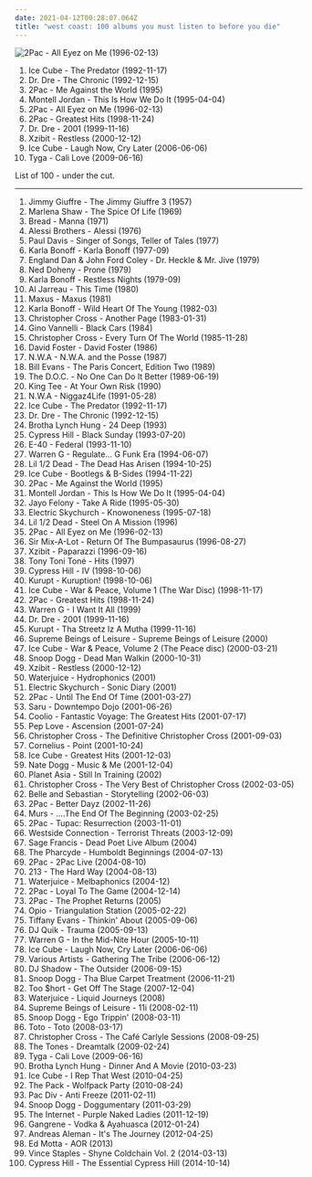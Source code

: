 ```yaml
---
date: 2021-04-12T00:28:07.064Z
title: "west coast: 100 albums you must listen to before you die"
---
```

![2Pac - All Eyez on Me (1996-02-13)](http://coverartarchive.org/release/8d2491b6-f77f-3ec2-9638-10c231663071/9390923312-500.jpg "2Pac - All Eyez on Me (1996-02-13)")
<ol class="albums">
<li data-cover="http://coverartarchive.org/release/c79b4651-0f84-4930-b95b-e41fb24274d5/13517018832-500.jpg" data-tags="gangsta rap, rap" role="button">Ice Cube - The Predator (1992-11-17)</li>
<li data-cover="http://coverartarchive.org/release/51088001-d00c-384f-a266-315fd3ee797a/6193413728-500.jpg" data-tags="gangsta rap, hip-hop" role="button">Dr. Dre - The Chronic (1992-12-15)</li>
<li data-cover="https://img.discogs.com/ElHcz0s3J9_H0hM7WkNLzOOdiNY=/fit-in/600x947/filters:strip_icc():format(jpeg):mode_rgb():quality(90)/discogs-images/R-6489166-1579715055-6679.jpeg.jpg" data-tags="2pac, rap, gangsta rap" role="button">2Pac - Me Against the World (1995)</li>
<li data-cover="http://coverartarchive.org/release/4262747c-0c06-44d3-87f8-31dbecdbe13d/8253975733-500.jpg" data-tags="hip-hop, dance, 90s, r&b, west coast, disco rap, cds i own and have yet to hear" role="button">Montell Jordan - This Is How We Do It (1995-04-04)</li>
<li data-cover="http://coverartarchive.org/release/8d2491b6-f77f-3ec2-9638-10c231663071/9390923312-500.jpg" data-tags="gangsta rap, hip-hop, 2pac, rap" role="button">2Pac - All Eyez on Me (1996-02-13)</li>
<li data-cover="https://img.discogs.com/CIw1B4aCFdudJV1Uq1LT9CZChD8=/fit-in/600x593/filters:strip_icc():format(jpeg):mode_rgb():quality(90)/discogs-images/R-3406323-1332179720.jpeg.jpg" data-tags="rap, 2pac" role="button">2Pac - Greatest Hits (1998-11-24)</li>
<li data-cover="http://coverartarchive.org/release/db4baedf-bfe1-4e04-b359-99761f1b3deb/8671147785-500.jpg" data-tags="hip-hop, rap, gangsta rap" role="button">Dr. Dre - 2001 (1999-11-16)</li>
<li data-cover="http://coverartarchive.org/release/68323203-8cfa-4d43-91ef-930eeef99cf5/5730125548-500.jpg" data-tags="hip-hop, gangsta rap" role="button">Xzibit - Restless (2000-12-12)</li>
<li data-cover="http://coverartarchive.org/release/2c875bbe-0aaa-4e71-93e2-4b1ff824f0f5/10533983748-500.jpg" data-tags="rap, west coast rap" role="button">Ice Cube - Laugh Now, Cry Later (2006-06-06)</li>
<li data-cover="https://img.discogs.com/65gAr-CNEBu4g_XP0S9k4F2n4nU=/fit-in/600x600/filters:strip_icc():format(jpeg):mode_rgb():quality(90)/discogs-images/R-2164995-1519571424-2576.jpeg.jpg" data-tags="west coast, cali love, tyga" role="button">Tyga - Cali Love (2009-06-16)</li>
</ol>
List of 100 - under the cut.
<!-- more -->

_________________

<ol class="albums">
<li data-cover="https://img.discogs.com/eKmVQ3jawWL8Kor54UtX-7XS69o=/fit-in/320x319/filters:strip_icc():format(jpeg):mode_rgb():quality(90)/discogs-images/R-3377981-1328028506.jpeg.jpg" data-tags="jazz, minimal, california, west coast, cool jazz, 50s, west coast jazz, penguin, j giuffre" role="button">
Jimmy Giuffre - The Jimmy Giuffre 3 (1957)
</li>
<li data-cover="http://coverartarchive.org/release/1cb9e01f-6a76-42bd-9225-e9a8353e73c1/17242143800-500.jpg" data-tags="soul" role="button">
Marlena Shaw - The Spice Of Life (1969)
</li>
<li data-cover="http://coverartarchive.org/release/64791b2f-c7bc-439c-a155-8d611d8fae4b/12622187047-500.jpg" data-tags="classic rock, pop, rock, 70s, soft rock, west coast, elektra, soft-rock" role="button">
Bread - Manna (1971)
</li>
<li data-cover="http://coverartarchive.org/release/dc1841d5-4e73-4240-b346-561f12c8d0b5/5232480927-500.jpg" data-tags="soft rock, west coast" role="button">
Alessi Brothers - Alessi (1976)
</li>
<li data-cover="http://coverartarchive.org/release/714180b1-157b-447e-b15e-424e7b9bb30f/24407086251-500.jpg" data-tags="soft rock" role="button">
Paul Davis - Singer of Songs, Teller of Tales (1977)
</li>
<li data-cover="http://coverartarchive.org/release/60f408de-4b72-4d20-8649-a0b9e61e4aa1/25895719276-500.jpg" data-tags="singer-songwriter" role="button">
Karla Bonoff - Karla Bonoff (1977-09)
</li>
<li data-cover="http://coverartarchive.org/release/d8a494a6-de6c-41d4-9557-8076b7164423/18393544502-500.jpg" data-tags="classic rock, soft rock, west coast, westcoast" role="button">
England Dan & John Ford Coley - Dr. Heckle & Mr. Jive (1979)
</li>
<li data-cover="https://img.discogs.com/CA7Wpa9O7OkUn5GOwT3TPhMC9fY=/fit-in/600x604/filters:strip_icc():format(jpeg):mode_rgb():quality(90)/discogs-images/R-2164394-1470395136-1836.jpeg.jpg" data-tags="soft rock, west coast" role="button">
Ned Doheny - Prone (1979)
</li>
<li data-cover="https://img.discogs.com/4EGYGC-mhd9EA7IFfn6GJCOZT3I=/fit-in/600x591/filters:strip_icc():format(jpeg):mode_rgb():quality(90)/discogs-images/R-3564007-1335446357.jpeg.jpg" data-tags="pop, soft rock, adult contemporary, rnb, west coast, westcoast, k bonoff" role="button">
Karla Bonoff - Restless Nights (1979-09)
</li>
<li data-cover="http://coverartarchive.org/release/69ed83e9-d9eb-4b28-b920-4695030347c3/27061115894-500.jpg" data-tags="soul" role="button">
Al Jarreau - This Time (1980)
</li>
<li data-cover="https://img.discogs.com/uTWfPWRUP9V5KnGRf_Bl7ZnBPrA=/fit-in/200x200/filters:strip_icc():format(jpeg):mode_rgb():quality(90)/discogs-images/R-2719038-1411053708-4303.jpeg.jpg" data-tags="aor, west coast, yacht rock, westcoast, high tech, high tech aor" role="button">
Maxus - Maxus (1981)
</li>
<li data-cover="https://img.discogs.com/eqxZ3J5FsTHH6Q4sHZUyxJNJd2I=/fit-in/600x598/filters:strip_icc():format(jpeg):mode_rgb():quality(90)/discogs-images/R-1818509-1539710800-3226.jpeg.jpg" data-tags="soft rock, adult contemporary, west coast, westcoast, karla bonoff, k bonoff" role="button">
Karla Bonoff - Wild Heart Of The Young (1982-03)
</li>
<li data-cover="https://img.discogs.com/z-XejMS-9yFd5ZiGKXdVGlh6Dc4=/fit-in/600x600/filters:strip_icc():format(jpeg):mode_rgb():quality(90)/discogs-images/R-1102979-1192216962.jpeg.jpg" data-tags="80s" role="button">
Christopher Cross - Another Page (1983-01-31)
</li>
<li data-cover="https://img.discogs.com/KeVQnn9phi9I3WNuoG5nxxFXgec=/fit-in/300x286/filters:strip_icc():format(jpeg):mode_rgb():quality(90)/discogs-images/R-945304-1175839636.jpeg.jpg" data-tags="pop, rock, soft rock, west coast, westcoast, high tech, high tech aor" role="button">
Gino Vannelli - Black Cars (1984)
</li>
<li data-cover="https://img.discogs.com/QmGrNGKbTXX0nUMzohqcaudLpOE=/fit-in/600x597/filters:strip_icc():format(jpeg):mode_rgb():quality(90)/discogs-images/R-6437879-1500381120-9585.jpeg.jpg" data-tags="classic rock, pop, rock, soft rock, west coast, yacht rock, westcoast, high tech, high tech aor" role="button">
Christopher Cross - Every Turn Of The World (1985-11-28)
</li>
<li data-cover="http://coverartarchive.org/release/ddca2d68-47e2-4235-9ecc-45f7348b20a3/13758489426-500.jpg" data-tags="80s, adult contemporary, songwriter, aor, composer, west coast, david foster, back in the day fav albums" role="button">
David Foster - David Foster (1986)
</li>
<li data-cover="http://coverartarchive.org/release/a4f4d2cc-d6ed-4a83-a0e4-f971d89a2fcd/2550651190-500.jpg" data-tags="80s, rap, g-funk" role="button">
N.W.A - N.W.A. and the Posse (1987)
</li>
<li data-cover="http://coverartarchive.org/release/f07ca4ce-ad92-4e7b-bbf6-c5be0c4a69f9/8669643462-500.jpg" data-tags="jazz, bill evans" role="button">
Bill Evans - The Paris Concert, Edition Two (1989)
</li>
<li data-cover="http://coverartarchive.org/release/9eecb9b4-ea73-4dbc-a220-887b585db5ba/14894010747-500.jpg" data-tags="golden age hip hop" role="button">
The D.O.C. - No One Can Do It Better (1989-06-19)
</li>
<li data-cover="http://coverartarchive.org/release/3bd285c0-a681-4f31-90a8-1f17584302b8/5071690990-500.jpg" data-tags="hip hop, chill, old school rap, gangsta rap, west coast, los angeles, west coast rap, westcoast rap, king tee" role="button">
King Tee - At Your Own Risk (1990)
</li>
<li data-cover="http://coverartarchive.org/release/3f722f4f-94d3-4db1-9149-fdc787db10f1/14245327553-500.jpg" data-tags="gangsta rap" role="button">
N.W.A - Niggaz4Life (1991-05-28)
</li>
<li data-cover="http://coverartarchive.org/release/c79b4651-0f84-4930-b95b-e41fb24274d5/13517018832-500.jpg" data-tags="gangsta rap, rap" role="button">
Ice Cube - The Predator (1992-11-17)
</li>
<li data-cover="http://coverartarchive.org/release/51088001-d00c-384f-a266-315fd3ee797a/6193413728-500.jpg" data-tags="gangsta rap, hip-hop" role="button">
Dr. Dre - The Chronic (1992-12-15)
</li>
<li data-cover="https://img.discogs.com/kVi4UKbgy0zT2tWVNFT3Kr-CnGA=/fit-in/600x598/filters:strip_icc():format(jpeg):mode_rgb():quality(90)/discogs-images/R-492190-1302215784.jpeg.jpg" data-tags="gangsta rap" role="button">
Brotha Lynch Hung - 24 Deep (1993)
</li>
<li data-cover="https://img.discogs.com/2GgQjIjcDb1eAQyuyx6IXw0Sf78=/fit-in/600x600/filters:strip_icc():format(jpeg):mode_rgb():quality(90)/discogs-images/R-16516737-1608227995-7003.jpeg.jpg" data-tags="hip-hop, rap" role="button">
Cypress Hill - Black Sunday (1993-07-20)
</li>
<li data-cover="http://coverartarchive.org/release/32c28be9-7f29-4f02-bb58-c43d3cb0d51c/7809286259-500.jpg" data-tags="west coast, 90's" role="button">
E-40 - Federal (1993-11-10)
</li>
<li data-cover="https://img.discogs.com/71BVgzlkkTwSUkE7yxsiUmslzg4=/fit-in/600x590/filters:strip_icc():format(jpeg):mode_rgb():quality(90)/discogs-images/R-2494721-1287126542.jpeg.jpg" data-tags="g-funk" role="button">
Warren G - Regulate... G Funk Era (1994-06-07)
</li>
<li data-cover="http://coverartarchive.org/release/bf7b929f-df6e-4d4f-916a-815ee7ff2fd7/28055664145-500.jpg" data-tags="gangsta rap, west coast, g-funk" role="button">
Lil 1/2 Dead - The Dead Has Arisen (1994-10-25)
</li>
<li data-cover="https://img.discogs.com/PAphRGYmXLLeAbeVFgNB2I-cr4w=/fit-in/600x600/filters:strip_icc():format(jpeg):mode_rgb():quality(90)/discogs-images/R-1609866-1446279558-8688.jpeg.jpg" data-tags="rap, gangsta rap" role="button">
Ice Cube - Bootlegs & B-Sides (1994-11-22)
</li>
<li data-cover="https://img.discogs.com/ElHcz0s3J9_H0hM7WkNLzOOdiNY=/fit-in/600x947/filters:strip_icc():format(jpeg):mode_rgb():quality(90)/discogs-images/R-6489166-1579715055-6679.jpeg.jpg" data-tags="2pac, rap, gangsta rap" role="button">
2Pac - Me Against the World (1995)
</li>
<li data-cover="http://coverartarchive.org/release/4262747c-0c06-44d3-87f8-31dbecdbe13d/8253975733-500.jpg" data-tags="hip-hop, dance, 90s, r&b, west coast, disco rap, cds i own and have yet to hear" role="button">
Montell Jordan - This Is How We Do It (1995-04-04)
</li>
<li data-cover="http://coverartarchive.org/release/c555c621-eaa9-40b0-969e-a5a465c14a45/6564068866-500.jpg" data-tags="gangsta rap" role="button">
Jayo Felony - Take A Ride (1995-05-30)
</li>
<li data-cover="https://img.discogs.com/mN4NMNVGkF3FyOxB363EKuQIsIs=/fit-in/600x600/filters:strip_icc():format(jpeg):mode_rgb():quality(90)/discogs-images/R-129899-1496425761-4859.jpeg.jpg" data-tags="electronic, electronica, ambient, downtempo, usa, american, california, west coast, los angeles, american artist, united states, from: usa, american bands, american brilliance, california indie, california artists, usa artists, us independent, california local, california dreaming, west coast underground, los angeles ca, west-coast, from california, usa underground, california sunshine, from: california, california usa, usa: california, american musician, los angeles music, los-angeles, california coast, flowmotion, location:us:ca:los angeles, amercian band, los angeles underground" role="button">
Electric Skychurch - Knowoneness (1995-07-18)
</li>
<li data-cover="http://coverartarchive.org/release/a0a66d1a-83e4-4e58-99cb-3cb0d2ee6fa0/28055676073-500.jpg" data-tags="gangsta rap, west coast, g-funk" role="button">
Lil 1/2 Dead - Steel On A Mission (1996)
</li>
<li data-cover="http://coverartarchive.org/release/8d2491b6-f77f-3ec2-9638-10c231663071/9390923312-500.jpg" data-tags="gangsta rap, hip-hop, 2pac, rap" role="button">
2Pac - All Eyez on Me (1996-02-13)
</li>
<li data-cover="https://img.discogs.com/S0HBitBEHgC9NFvFxVvo5Q2vPwM=/fit-in/540x539/filters:strip_icc():format(jpeg):mode_rgb():quality(90)/discogs-images/R-1930176-1253237089.jpeg.jpg" data-tags="hip hop, rap, dance, bass, funky, west coast, gangsta, pharoahe monch, boom, booty, ice cube, sir mix-a-lot, digital underground, pharcyde, freestyle fellowship, sir, def, mundanes, spooj, missing teens, topr, sexrap" role="button">
Sir Mix-A-Lot - Return Of The Bumpasaurus (1996-08-27)
</li>
<li data-cover="http://coverartarchive.org/release/78590cae-2c98-4245-b803-f4821bd0c107/18482939131-500.jpg" data-tags="west coast" role="button">
Xzibit - Paparazzi (1996-09-16)
</li>
<li data-cover="http://coverartarchive.org/release/ac092222-68e8-41eb-a3a4-36814ce2b8ae/7933624830-500.jpg" data-tags="rnb, soul" role="button">
Tony Toni Toné - Hits (1997)
</li>
<li data-cover="http://coverartarchive.org/release/b34d3b22-9b21-44a1-bbef-6ebc05bed361/5131421085-500.jpg" data-tags="hip-hop" role="button">
Cypress Hill - IV (1998-10-06)
</li>
<li data-cover="http://coverartarchive.org/release/01a98e51-cc5b-4244-9aec-6c3552d1e774/14285343454-500.jpg" data-tags="gangsta rap" role="button">
Kurupt - Kuruption! (1998-10-06)
</li>
<li data-cover="http://coverartarchive.org/release/58f984f1-db8d-4245-93d9-f94fb4d2fe60/5799887059-500.jpg" data-tags="rap" role="button">
Ice Cube - War & Peace, Volume 1 (The War Disc) (1998-11-17)
</li>
<li data-cover="https://img.discogs.com/CIw1B4aCFdudJV1Uq1LT9CZChD8=/fit-in/600x593/filters:strip_icc():format(jpeg):mode_rgb():quality(90)/discogs-images/R-3406323-1332179720.jpeg.jpg" data-tags="rap, 2pac" role="button">
2Pac - Greatest Hits (1998-11-24)
</li>
<li data-cover="https://img.discogs.com/d-uBladsenNPAjvHZNSIEerS_Es=/fit-in/600x592/filters:strip_icc():format(jpeg):mode_rgb():quality(90)/discogs-images/R-1803657-1492536484-5076.jpeg.jpg" data-tags="hip-hop, rap" role="button">
Warren G - I Want It All (1999)
</li>
<li data-cover="http://coverartarchive.org/release/db4baedf-bfe1-4e04-b359-99761f1b3deb/8671147785-500.jpg" data-tags="hip-hop, rap, gangsta rap" role="button">
Dr. Dre - 2001 (1999-11-16)
</li>
<li data-cover="http://coverartarchive.org/release/48d6c571-78f4-4dfc-b146-c2f780ab67d2/13721847012-500.jpg" data-tags="gangsta rap, west coast rap" role="button">
Kurupt - Tha Streetz Iz A Mutha (1999-11-16)
</li>
<li data-cover="https://img.discogs.com/YCFztdICySQEZ6VJPuQmnF_7joE=/fit-in/600x595/filters:strip_icc():format(jpeg):mode_rgb():quality(90)/discogs-images/R-50408-1264860782.jpeg.jpg" data-tags="trip-hop, uutta jazzia, acid lounge, smooth lounge, jazzy female vocal, serve chilled, jazzy flavoured, downtempo influences, vocal-lounge, city lounge, vocal downtempo, my-love, acoustic groove, chillout downtempo, lounge downtempo, jazz-trip, alternative lounge, genre: downtempo, lounge chill, lounge-tech, smoothly sexy sounding, groove lounge, electronic lounge jazz, lounge electronic, lounge uptempo, my lounge room, sweet downtempo, ouahhhhh, tropcool, chillounge1, chill chill, jazzy vibes, lounge at home two, lounge at home tres, chillair, 1st vine, awesome downtempo, epic lounge, genre:downtempo, sexy sounding, uuta jazzia, uutta jazziz" role="button">
Supreme Beings of Leisure - Supreme Beings of Leisure (2000)
</li>
<li data-cover="http://coverartarchive.org/release/05a01d85-ea57-4b35-a7cd-f1ae18437328/3420809133-500.jpg" data-tags="ice cube, gangsta rap" role="button">
Ice Cube - War & Peace, Volume 2 (The Peace disc) (2000-03-21)
</li>
<li data-cover="http://coverartarchive.org/release/053fd662-153c-4156-b04b-b8b6c11d425f/10331224996-500.jpg" data-tags="g-funk" role="button">
Snoop Dogg - Dead Man Walkin (2000-10-31)
</li>
<li data-cover="http://coverartarchive.org/release/68323203-8cfa-4d43-91ef-930eeef99cf5/5730125548-500.jpg" data-tags="hip-hop, gangsta rap" role="button">
Xzibit - Restless (2000-12-12)
</li>
<li data-cover="https://img.discogs.com/lFcJU9I-61iiyOCNDXGeZr-Pm0w=/fit-in/600x592/filters:strip_icc():format(jpeg):mode_rgb():quality(90)/discogs-images/R-129756-1205909343.jpeg.jpg" data-tags="hip-hop" role="button">
Waterjuice - Hydrophonics (2001)
</li>
<li data-cover="https://img.discogs.com/0BMHQvDhsMbK24jC_JDbAD79qGY=/fit-in/600x593/filters:strip_icc():format(jpeg):mode_rgb():quality(90)/discogs-images/R-135827-1306150689.jpeg.jpg" data-tags="ambient, usa, cafe del mar, american, california, west coast, psytrance, los angeles, elektronic beats, american artist, united states, from: usa, american brilliance, american indie, california artists, usa artists, california local, american dream, california dreaming, west coast underground, los angeles ca, west-coast, west coast chill, from california, usa underground, california sunshine, from: california, california usa, usa: california, american musician, los angeles music, los-angeles, california coast, flowmotion, location:us:ca:los angeles, los angeles underground" role="button">
Electric Skychurch - Sonic Diary (2001)
</li>
<li data-cover="http://coverartarchive.org/release/835a431b-81d8-4440-8157-d3efa65a8a39/955224994-500.jpg" data-tags="2pac, rap" role="button">
2Pac - Until The End Of Time (2001-03-27)
</li>
<li data-cover="http://coverartarchive.org/release/b4aa0d3c-275f-48f3-872c-2ea08fd43ec8/3403917566-500.jpg" data-tags="trip-hop" role="button">
Saru - Downtempo Dojo (2001-06-26)
</li>
<li data-cover="http://coverartarchive.org/release/3c9822ef-2188-4b78-93f2-67540352b45c/4402762632-500.jpg" data-tags="rap" role="button">
Coolio - Fantastic Voyage: The Greatest Hits (2001-07-17)
</li>
<li data-cover="http://coverartarchive.org/release/d52ef610-7e21-4086-800e-fd70f4930604/22336071535-500.jpg" data-tags="west coast, excellent lyricism" role="button">
Pep Love - Ascension (2001-07-24)
</li>
<li data-cover="https://img.discogs.com/vSPckgNbPH7y7SFd8RyYkyz7KuI=/fit-in/298x300/filters:strip_icc():format(jpeg):mode_rgb():quality(90)/discogs-images/R-8221995-1457417375-8424.jpeg.jpg" data-tags="classic rock, pop, rock, soft rock, west coast, yacht rock, westcoast" role="button">
Christopher Cross - The Definitive Christopher Cross (2001-09-03)
</li>
<li data-cover="http://coverartarchive.org/release/d467e488-2fae-4175-918b-7c9d10f43737/2876340833-500.jpg" data-tags="japanese" role="button">
Cornelius - Point (2001-10-24)
</li>
<li data-cover="http://coverartarchive.org/release/3c61954d-6496-421c-a3a5-95d3f6015320/2434216412-500.jpg" data-tags="rap" role="button">
Ice Cube - Greatest Hits (2001-12-03)
</li>
<li data-cover="http://coverartarchive.org/release/f68c4733-b716-4173-ad90-57bb48b34f5c/28502832824-500.jpg" data-tags="g-funk" role="button">
Nate Dogg - Music & Me (2001-12-04)
</li>
<li data-cover="http://coverartarchive.org/release/32bf8edb-8a35-4c98-95cc-8f774e199084/18682937272-500.jpg" data-tags="west coast" role="button">
Planet Asia - Still In Training (2002)
</li>
<li data-cover="http://coverartarchive.org/release/8cb51454-7601-4954-89f8-b334560afd21/6679515690-500.jpg" data-tags="80s, pop, rock" role="button">
Christopher Cross - The Very Best of Christopher Cross (2002-03-05)
</li>
<li data-cover="http://coverartarchive.org/release/6d1d433e-709b-4c6b-8d09-7e8b845be806/4629393369-500.jpg" data-tags="soundtrack, indie pop, indie, 00s" role="button">
Belle and Sebastian - Storytelling (2002-06-03)
</li>
<li data-cover="http://coverartarchive.org/release/105029c7-f9c6-4009-99ef-3649ee2f9657/6771386158-500.jpg" data-tags="rap, 2pac" role="button">
2Pac - Better Dayz (2002-11-26)
</li>
<li data-cover="http://coverartarchive.org/release/723dea4c-3a6d-4d21-9d2c-548eb5dc54d7/17201983621-500.jpg" data-tags="hip-hop" role="button">
Murs - ....The End Of The Beginning (2003-02-25)
</li>
<li data-cover="https://img.discogs.com/ANE7LAJZKVck4gU65Gew1w9WC1I=/fit-in/404x405/filters:strip_icc():format(jpeg):mode_rgb():quality(90)/discogs-images/R-813389-1161434809.jpeg.jpg" data-tags="hardcore rap, rap, rap tupac" role="button">
2Pac - Tupac: Resurrection (2003-11-01)
</li>
<li data-cover="https://img.discogs.com/jPI0_ZYYFYjCsPjgq4LdKhXLyVM=/fit-in/500x489/filters:strip_icc():format(jpeg):mode_rgb():quality(90)/discogs-images/R-2693381-1296840161.jpeg.jpg" data-tags="gangsta rap" role="button">
Westside Connection - Terrorist Threats (2003-12-09)
</li>
<li data-cover="http://coverartarchive.org/release/667eea77-301e-422c-a4a4-d3233ce05ea7/4705573700-500.jpg" data-tags="hip-hop" role="button">
Sage Francis - Dead Poet Live Album (2004)
</li>
<li data-cover="https://img.discogs.com/RUvqDaLBWFlTy_4hceFmZ5iZUyo=/fit-in/500x500/filters:strip_icc():format(jpeg):mode_rgb():quality(90)/discogs-images/R-480225-1193188108.jpeg.jpg" data-tags="hip-hop" role="button">
The Pharcyde - Humboldt Beginnings (2004-07-13)
</li>
<li data-cover="http://coverartarchive.org/release/931319a0-e2fc-4782-9b44-57734e228c63/15033118098-500.jpg" data-tags="hip-hop, rap, west coast, west coast rap, 2pac, pac" role="button">
2Pac - 2Pac Live (2004-08-10)
</li>
<li data-cover="https://img.discogs.com/Im1Ye32eFS2qowwRop4yXtIiLgI=/fit-in/600x600/filters:strip_icc():format(jpeg):mode_rgb():quality(90)/discogs-images/R-314921-1544872096-6849.jpeg.jpg" data-tags="west coast rap, g-funk" role="button">
213 - The Hard Way (2004-08-13)
</li>
<li data-cover="http://coverartarchive.org/release/ec815da1-1eb9-4f7a-836b-cd07db690436/28399282774-500.jpg" data-tags="electronica, ambient, dub, american, california, west coast, 00s, the sound of san francisco, elektronic beats, american artist, bay area, from: usa, neu, bay-area, bay area underground, bay area i like, sweet california, bay area bands, california indie, west coast sound, american indie, california artists, sf bay area, california local, american dream, bay area music, california dreaming, west coast underground, san francisco bay area, san francisco bands, san francisco ca, west-coast, san-francisco, west coast chill, west coast indie, from california, bay area indie, california sunshine, san francisco summer, from: california, california usa, san francisco indie, american musician, california coast, san francisco scene, sf bay area scene, investig, san francisco band, bay area best, vaporvent, from: sanfrancisco usa, san francisco music" role="button">
Waterjuice - Melbaphonics (2004-12)
</li>
<li data-cover="http://coverartarchive.org/release/278258e6-ea1a-4b16-aff4-f23233e272cc/3925882965-500.jpg" data-tags="rap" role="button">
2Pac - Loyal To The Game (2004-12-14)
</li>
<li data-cover="http://coverartarchive.org/release/b62ec46e-29f0-4e73-8396-06ce24808e8a/6771100467-500.jpg" data-tags="hip-hop, rap, west coast, west coast rap, 2pac" role="button">
2Pac - The Prophet Returns (2005)
</li>
<li data-cover="http://coverartarchive.org/release/5ac57a84-96f7-495e-b402-d873e0087a47/4765449580-500.jpg" data-tags="hip hop" role="button">
Opio - Triangulation Station (2005-02-22)
</li>
<li data-cover="https://img.discogs.com/vnR_afNLAQubKb5Yg8NWi4bwnyA=/fit-in/600x592/filters:strip_icc():format(jpeg):mode_rgb():quality(90)/discogs-images/R-12251481-1588875243-9742.jpeg.jpg" data-tags="chillout, electronica, ambient, cafe del mar, world, romantic, new age, dreamy, lounge, west coast, nighttime is the righttime, relax, smooth sounds" role="button">
Tiffany Evans - Thinkin' About (2005-09-06)
</li>
<li data-cover="https://img.discogs.com/Tp-bxsQEfib8cVvrDVnd2JOOdrY=/fit-in/560x1082/filters:strip_icc():format(jpeg):mode_rgb():quality(90)/discogs-images/R-9282217-1480849326-7871.png.jpg" data-tags="hip hop, g-funk" role="button">
DJ Quik - Trauma (2005-09-13)
</li>
<li data-cover="https://img.discogs.com/uBR1QFFnv_la3kvBrxR_P-xF4nk=/fit-in/500x494/filters:strip_icc():format(jpeg):mode_rgb():quality(90)/discogs-images/R-9161484-1475862524-2950.jpeg.jpg" data-tags="hip-hop, rap" role="button">
Warren G - In the Mid-Nite Hour (2005-10-11)
</li>
<li data-cover="http://coverartarchive.org/release/2c875bbe-0aaa-4e71-93e2-4b1ff824f0f5/10533983748-500.jpg" data-tags="rap, west coast rap" role="button">
Ice Cube - Laugh Now, Cry Later (2006-06-06)
</li>
<li data-cover="http://coverartarchive.org/release/53dafcec-e54c-4024-9cbf-22fd51370b33/4708352796-500.jpg" data-tags="chill, instrumental, downtempo, vocals, west coast, bay area, festival, rainbow, various artists are a pita on lastfm, labels - interchill records, spa music, neerav, pachamama, hamsa, shakatura" role="button">
Various Artists - Gathering The Tribe (2006-06-12)
</li>
<li data-cover="http://coverartarchive.org/release/755cf4a4-fc6d-4a48-a90a-726778829fc2/3779477841-500.jpg" data-tags="electronic" role="button">
DJ Shadow - The Outsider (2006-09-15)
</li>
<li data-cover="http://coverartarchive.org/release/8ee2781d-9c6a-4e62-929e-9d74730a5095/10330710732-500.jpg" data-tags="rap, gangsta rap" role="button">
Snoop Dogg - Tha Blue Carpet Treatment (2006-11-21)
</li>
<li data-cover="http://coverartarchive.org/release/9868d4d6-bbb8-41e6-aa5a-14198be0b3db/24048310119-500.jpg" data-tags="hip-hop, rap, american, crunk, west coast, 00s, explicit, real life rhymes, lyrics to learn from" role="button">
Too $hort - Get Off The Stage (2007-12-04)
</li>
<li data-cover="https://img.discogs.com/58m6T0daIM0TzKcigGlGi8KR15Q=/fit-in/600x600/filters:strip_icc():format(jpeg):mode_rgb():quality(90)/discogs-images/R-3832444-1370809627-1386.jpeg.jpg" data-tags="electronica, psychedelic, american, california, west coast, 00s, the sound of san francisco, elektronic beats, american artist, bay area, from: usa, bay-area, american bands, bay area underground, mesmerize, bay area i like, sweet california, bay area bands, california indie, west coast sound, american indie, california artists, sf bay area, california local, bay area music, california dreaming, west coast underground, san francisco bay area, san francisco bands, san francisco ca, west-coast, san-francisco, west coast chill, west coast indie, myfavo, from california, bay area indie, california sunshine, san francisco summer, from: california, california usa, san francisco indie, american musician, california coast, san francisco scene, sf bay area scene, amercian band, san francisco band, bay area best, vaporvent, faval bm, from: sanfrancisco usa, san francisco music" role="button">
Waterjuice - Liquid Journeys (2008)
</li>
<li data-cover="https://img.discogs.com/wz4cdUmqyQAs-pbpYXmiLYJ5v-U=/fit-in/600x600/filters:strip_icc():format(jpeg):mode_rgb():quality(90)/discogs-images/R-1219589-1201575517.gif.jpg" data-tags="uutta jazzia, acid lounge, smooth lounge, jazzy female vocal, serve chilled, jazzy flavoured, downtempo influences, vocal-lounge, city lounge, vocal downtempo, my-love, acoustic groove, chillout downtempo, lounge downtempo, jazz-trip, genre: downtempo, lounge chill, lounge-tech, smoothly sexy sounding, groove lounge, electronic lounge jazz, lounge electronic, lounge uptempo, my lounge room, sweet downtempo, ouahhhhh, tropcool, chillounge1, chill chill, jazzy vibes, lounge at home two, lounge at home tres, chillair, 1st vine, awesome downtempo, epic lounge, genre:downtempo, sexy sounding, uuta jazzia, uutta jazziz, alternative lounge, electrocool, electropcool" role="button">
Supreme Beings of Leisure - 11i (2008-02-11)
</li>
<li data-cover="https://img.discogs.com/tO9IJ3ZHJWnM9yLlUa39YpmIFe8=/fit-in/600x600/filters:strip_icc():format(jpeg):mode_rgb():quality(90)/discogs-images/R-3343555-1326631988.jpeg.jpg" data-tags="rap, hip-hop, hip hop, snoop dogg" role="button">
Snoop Dogg - Ego Trippin' (2008-03-11)
</li>
<li data-cover="http://coverartarchive.org/release/45038c35-32de-4256-b41b-c2a20cac826f/13758380977-500.jpg" data-tags="rock" role="button">
Toto - Toto (2008-03-17)
</li>
<li data-cover="http://coverartarchive.org/release/04bea498-124f-482d-ac23-f85fd3575121/25083860398-500.jpg" data-tags="classic rock, pop, rock, soft rock, west coast, smooth jazz, yacht rock, pop-jazz, westcoast, jazz-pop" role="button">
Christopher Cross - The Café Carlyle Sessions (2008-09-25)
</li>
<li data-cover="https://img.discogs.com/gCpfqGZ4pPuBRoVWZIhR6OWXgu8=/fit-in/300x300/filters:strip_icc():format(jpeg):mode_rgb():quality(90)/discogs-images/R-1642297-1234043354.jpeg.jpg" data-tags="hip hop, west coast, west coast rap, soulful hip hop, jbtv recommendation" role="button">
The Tones - Dreamtalk (2009-02-24)
</li>
<li data-cover="https://img.discogs.com/65gAr-CNEBu4g_XP0S9k4F2n4nU=/fit-in/600x600/filters:strip_icc():format(jpeg):mode_rgb():quality(90)/discogs-images/R-2164995-1519571424-2576.jpeg.jpg" data-tags="west coast, cali love, tyga" role="button">
Tyga - Cali Love (2009-06-16)
</li>
<li data-cover="http://coverartarchive.org/release/08537a01-1a73-4c8d-8643-f516b3cff31c/24535167523-500.jpg" data-tags="strange music, brotha lynch hung, horrorcore" role="button">
Brotha Lynch Hung - Dinner And A Movie (2010-03-23)
</li>
<li data-cover="http://coverartarchive.org/release/624a91e0-ddfa-4461-be6f-bbb6d6269f11/24305542267-500.jpg" data-tags="hip hop, rap, west coast" role="button">
Ice Cube - I Rep That West (2010-04-25)
</li>
<li data-cover="http://coverartarchive.org/release/cfbcc0f3-7444-4e10-94ba-93c016f51367/17740053693-500.jpg" data-tags="hip-hop, west coast" role="button">
The Pack - Wolfpack Party (2010-08-24)
</li>
<li data-cover="https://via.placeholder.com/450" data-tags="west coast, hipster ish" role="button">
Pac Div - Anti Freeze (2011-02-11)
</li>
<li data-cover="http://coverartarchive.org/release/6b2803d1-38e8-31c4-8818-a95f70ffb0c1/5519187566-500.jpg" data-tags="rap" role="button">
Snoop Dogg - Doggumentary (2011-03-29)
</li>
<li data-cover="http://coverartarchive.org/release/6cd6d936-54b0-4d31-8301-2fe393b60054/10144003753-500.jpg" data-tags="electronic, trip-hop, hip-hop, soul" role="button">
The Internet - Purple Naked Ladies (2011-12-19)
</li>
<li data-cover="http://coverartarchive.org/release/409afb2a-94c1-4949-9f7a-576e20b657ec/26422398021-500.jpg" data-tags="hip-hop, rap, hardcore rap" role="button">
Gangrene - Vodka & Ayahuasca (2012-01-24)
</li>
<li data-cover="https://img.discogs.com/aw5lt9qATRgSQ6KkXpVA7RfenAo=/fit-in/350x350/filters:strip_icc():format(jpeg):mode_rgb():quality(90)/discogs-images/R-4512714-1366999916-5013.jpeg.jpg" data-tags="west coast, yacht rock, north coast, yacht rock revival, scandinavian yacht rock" role="button">
Andreas Aleman - It's The Journey (2012-04-25)
</li>
<li data-cover="http://coverartarchive.org/release/32fb8872-a514-494e-90e7-3a0aa705073c/18055165177-500.jpg" data-tags="jazz, soul, soft rock, funk, west coast, yacht rock, westcoast, yacht rock revival, brazilian yacht rock" role="button">
Ed Motta - AOR (2013)
</li>
<li data-cover="http://coverartarchive.org/release/5171e699-9128-4770-808b-2602187013d3/8189295650-500.jpg" data-tags="west coast" role="button">
Vince Staples - Shyne Coldchain Vol. 2 (2014-03-13)
</li>
<li data-cover="http://coverartarchive.org/release/d6ac1aa3-26ee-40b3-9d28-cc48ccad9df9/8989102364-500.jpg" data-tags="hip-hop, rap, west coast, 1990s, bad albums, horrible albums" role="button">
Cypress Hill - The Essential Cypress Hill (2014-10-14)
</li>
</ol>